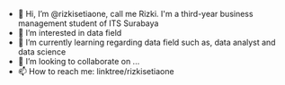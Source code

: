 - 👋 Hi, I’m @rizkisetiaone, call me Rizki. I'm a third-year business management student of ITS Surabaya
- 👀 I’m interested in data field
- 🌱 I’m currently learning regarding data field such as, data analyst and data science
- 💞️ I’m looking to collaborate on ...
- 📫 How to reach me: linktree/rizkisetiaone

<!---
rizkisetiaone/rizkisetiaone is a ✨ special ✨ repository because its `README.md` (this file) appears on your GitHub profile.
You can click the Preview link to take a look at your changes.
--->
